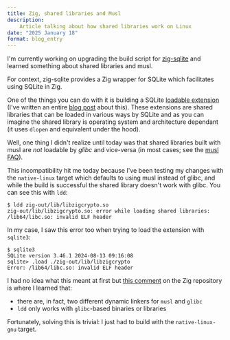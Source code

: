 ```yaml
---
title: Zig, shared libraries and Musl
description:
    Article talking about how shared libraries work on Linux
date: "2025 January 18"
format: blog_entry
---
```


I'm currently working on upgrading the build script for [zig-sqlite](https://github.com/vrischmann/zig-sqlite) and learned something about shared libraries and musl.

For context, zig-sqlite provides a Zig wrapper for SQLite which facilitates using SQLite in Zig.

One of the things you can do with it is building a SQLite [loadable extension](https://www.sqlite.org/loadext.html) (I've written an entire [blog post](/blog/virtual-tables-with-zig-sqlite) about this).
These extensions are shared libraries that can be loaded in various ways by SQLite and as you can imagine the shared library is operating system and architecture dependant (it uses `dlopen` and equivalent under the hood).

Well, one thing I didn't realize until today was that shared libraries built with musl are _not_ loadable by _glibc_ and vice-versa (in most cases; see the [musl FAQ](https://www.musl-libc.org/faq.html)).

This incompatibility hit me today because I've been testing my changes with the `native-linux` target which defaults to using musl instead of glibc, and while the build is successful the shared library doesn't work with glibc.
You can see this with `ldd`:
```
$ ldd zig-out/lib/libzigcrypto.so
zig-out/lib/libzigcrypto.so: error while loading shared libraries: /lib64/libc.so: invalid ELF header
```

In my case, I saw this error too when trying to load the extension with `sqlite3`:
```
$ sqlite3
SQLite version 3.46.1 2024-08-13 09:16:08
sqlite> .load ./zig-out/lib/libzigcrypto
Error: /lib64/libc.so: invalid ELF header
```

I had no idea what this meant at first but [this comment](https://github.com/ziglang/zig/issues/16624#issuecomment-2294811562) on the Zig repository is where I learned that:
* there are, in fact, two different dynamic linkers for `musl` and `glibc`
* `ldd` only works with `glibc`-based binaries or libraries

Fortunately, solving this is trivial: I just had to build with the `native-linux-gnu` target.
